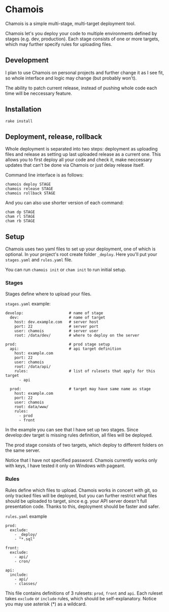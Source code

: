 # Chamois

Chamois is a simple multi-stage, multi-target deployment tool.

Chamois let's you deploy your code to multiple environments defined by stages (e.g. dev, production). Each stage consists of one or more targets, which may further specify rules for uploading files.

## Development

I plan to use Chamois on personal projects and further change it as I see fit, so whole interface and logic may change (but probably won't).

The ability to patch current release, instead of pushing whole code each time will be neccessary feature.

## Installation

```
rake install
```

## Deployment, release, rollback

Whole deployment is separated into two steps: deployment as uploading files and release as setting up last uploaded release as a current one. This allows you to first deploy all your code and check it, make neccessary updates that can't be done via Chamois or just delay release itself.

Command line interface is as follows:

```
chamois deploy STAGE
chamois release STAGE
chamois rollback STAGE
```

And you can also use shorter version of each command:

```
cham dp STAGE
cham rl STAGE
cham rb STAGE
```

## Setup

Chamois uses two yaml files to set up your deployment, one of which is optional. In your project's root create folder `_deploy`. Here you'll put your `stages.yaml` and `rules.yaml` file.

You can run ```chamois init``` or ```cham init``` to run initial setup.

### Stages

Stages define where to upload your files.

`stages.yaml` example:

```
develop:                    # name of stage
  dev:                      # name of target
    host: dev.example.com   # server host
    port: 22                # server port
    user: chamois           # server user
    root: /data/dev/        # where to deploy on the server

prod:                       # prod stage setup
  api:                      # api target definition
    host: example.com
    port: 22
    user: chamois
    root: /data/api/
    rules:                  # list of rulesets that apply for this target
      - api

  prod:                     # target may have same name as stage
    host: example.com
    port: 22
    user: chamois
    root: data/www/
    rules: 
      - prod
      - front
```

In the example you can see that I have set up two stages. Since develop:dev target is missing rules definition, all files will be deployed.

The prod stage consists of two targets, which deploy to different folders on the same server.

Notice that I have not specified password. Chamois currently works only with keys, I have tested it only on Windows with pageant.

### Rules

Rules define which files to upload. Chamois works in concert with git, so only tracked files will be deployed, but you can further restrict what files should be uploaded to target, since e.g. your API server doesn't full presentation code. Thanks to this, deployment should be faster and safer.

`rules.yaml` example

```
prod:
  exclude:
    - _deploy/
    - "*.sql"

front:
  exclude:
    - api/
    - cron/

api:
  include:
    - api/
    - classes/

```

This file contains definitions of 3 rulesets: `prod`, `front` and `api`. Each ruleset takes `exclude` or `include` rules, which should be self-explanatory. Notice you may use asterisk (*) as a wildcard.
